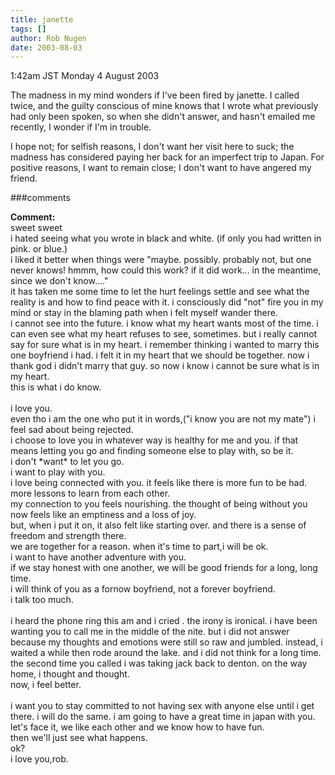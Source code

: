 ```yaml
---
title: janette
tags: []
author: Rob Nugen
date: 2003-08-03
---
```


<p class=date>1:42am JST Monday 4 August 2003</p>

<p>The madness in my mind wonders if I've been fired by janette.  I
called twice, and the guilty conscious of mine knows that I wrote what
previously had only been spoken, so when she didn't answer, and hasn't
emailed me recently, I wonder if I'm in trouble.</p>

<p>I hope not; for selfish reasons, I don't want her visit here to
suck; the madness has considered paying her back for an imperfect trip
to Japan.  For positive reasons, I want to remain close; I don't want
to have angered my friend.</p>

###comments

<p><b>Comment:</b>
<br>sweet sweet<br>
 i hated seeing what you wrote in black and white. (if only you had written in  pink. or blue.)<br>
  i liked it better when things were "maybe.  possibly.  probably not, but one never knows!  hmmm, how could this work?  if it did work...   in the meantime, since we don't know...."<br>
  it has taken me some time to let the hurt feelings settle and see what the reality is and how to find peace with it.  i consciously did "not" fire you in my mind or stay in the blaming path when i felt myself wander there.<br>
  i cannot see into the future.  i know what my heart wants most of the time.  i can even see what my heart refuses to see, sometimes.  but i really cannot say for sure what is in my heart. i remember thinking i wanted to marry this one boyfriend i had.  i felt it in my heart that we should be together.  now i thank god i didn't marry that guy. so now i know i cannot be sure what is in my heart. <br>
   this is what i do know. <br>
   <br>
i love you.<br>
even tho i am the one who put it in words,("i know you are not my mate") i feel sad about being rejected.<br>
i choose to love you in whatever way is healthy for me and you. if that means letting you go and finding someone else to play with, so be it. <br>
i don't *want* to let you go.<br>
i want to play with you.<br>
i love being connected with you. it feels like there is more fun to be had.  more lessons to learn from each other.<br>
my connection to you feels nourishing. the thought of being without you now feels like an emptiness and a loss of joy.<br>
but, when i put it on, it also felt like starting over.  and there is a sense of freedom and strength there.<br>
we are together for a reason. when it's time to part,i will be ok.<br>
i want to have another adventure with you.<br>
if we stay honest with one another, we will be good friends for a long, long time.<br>
i will think of you as a fornow boyfriend, not a forever boyfriend.<br>
i talk too much.<br>
<br>
i heard the phone ring this am and i cried .  the irony is ironical. i have been wanting you to call me  in the middle of the nite.  but i did not answer because my thoughts and emotions were still so raw and jumbled. instead, i waited a while then rode around the lake. and i did not think for a long time.<br>
  the second time you called i was taking jack back to denton.  on the way home, i thought and thought.<br>
  now, i feel better.<br>
<br>
  i want you to stay committed to not having sex with anyone else until i get there.   i will do the same. i am going to have a great time in japan with you. let's face it, we like each other and we know how to have fun. <br>
  then we'll just see what happens.<br>
  ok?<br>
i love you,rob.<br>
<br>
  

